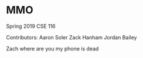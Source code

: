 # MMO
Spring 2019 CSE 116

Contributors:
Aaron Soler
Zack Hanham
Jordan Bailey

Zach where are you my phone is dead
